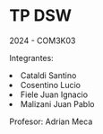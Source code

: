<h1>TP DSW</h1> 

<body>
2024 - COM3K03

Integrantes:
  <li>Cataldi Santino</li>
  <li>Cosentino Lucio</li>
  <li>Fiele Juan Ignacio</li>
  <li>Malizani Juan Pablo
  </li>
  

Profesor: Adrian Meca
</body>
